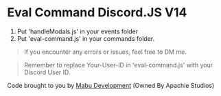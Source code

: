 # Eval Command Discord.JS V14

1. Put 'handleModals.js' in your events folder
2. Put 'eval-command.js' in your commands folder.

> If you encounter any errors or issues, feel free to DM me.

> Remember to replace Your-User-ID in 'eval-command.js' with your Discord User ID.

Code brought to you by [Mabu Development](https://mabu.tideter.com/) (Owned By Apachie Studios)
